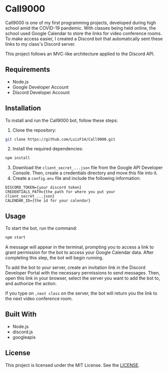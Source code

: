 # Call9000
Call9000 is one of my first programming projects, developed during high school amid the COVID-19 pandemic. With classes being held online, the school used Google Calendar to store the links for video conference rooms. To make access easier, I created a Discord bot that automatically sent these links to my class's Discord server.

This project follows an MVC-like architecture applied to the Discord API.

## Requirements
* Node.js
* Google Developer Account
* Discord Developer Account
## Installation
To install and run the Call9000 bot, follow these steps:
1. Clone the repository:
``` bash
git clone https://github.com/LuizF14/Call9000.git
```
2. Install the required dependencies:
``` bash
npm install
```
3. Download the `client_secret_...json` file from the Google API Developer Console. Then, create a credentials directory and move this file into it.
4. Create a `config.env` file and include the following information:
``` env
DISCORD_TOKEN={your discord token}
CREDENTIALS_PATH={the path for where you put your client_secret_...json}
CALENDAR_ID={the id for your calendar}
``` 
## Usage
To start the bot, run the command: 
``` bash
npm start
```
A message will appear in the terminal, prompting you to access a link to grant permission for the bot to access your Google Calendar data. After completing this step, the bot will begin running.
 
To add the bot to your server, create an invitation link in the Discord Developer Portal with the necessary permissions to send messages. Then, open this link in your browser, select the server you want to add the bot to, and authorize the action.
 
If you type on `,next class` on the server, the bot will return you the link to the next video conference room.

## Built With
* Node.js
* discord.js
* googleapis
## License
This project is licensed under the MIT License. See the [LICENSE](LICENSE).
